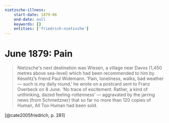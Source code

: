 ```yaml
---
nietzsche-illness:
    start-date: 1879-06
    end-date: null
    keywords: []
    entities: ['friedrich-nietzsche']
---
```


# June 1879: Pain

> Nietzsche's next destination was Wiesen, a village near Davos (1,450 metres
> above sea-level) which had been recommended to him by Késelitz’s friend Paul
> Widemann. ‘Pain, loneliness, walks, bad weather — such is my daily round,’ he
> wrote on a postcard sent to Franz Overbeck on 8 June. ‘No trace of
> excitement. Rather, a kind of unthinking, dazed feeling-rottenness’ —
> aggravated by the jarring news (from Schmeitzner) that so far no more than
> 120 copies of Human, All Too Human had been sold.

[@cate2005friedrich, p. 281]
